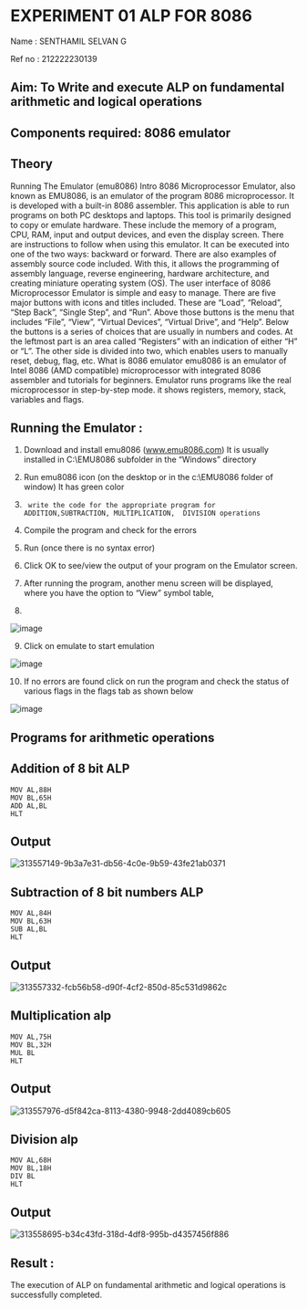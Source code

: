 # EXPERIMENT 01 ALP FOR 8086
Name : SENTHAMIL SELVAN G

Ref no : 212222230139





## Aim: To Write and execute ALP on fundamental arithmetic and logical operations
## Components required: 8086  emulator 
## Theory 
Running The Emulator (emu8086) Intro 8086 Microprocessor Emulator, also known as EMU8086, is an emulator of the program 8086 microprocessor. It is developed with a built-in 8086 assembler. This application is able to run programs on both PC desktops and laptops. This tool is primarily designed to copy or emulate hardware. These include the memory of a program, CPU, RAM, input and output devices, and even the display screen. There are instructions to follow when using this emulator. It can be executed into one of the two ways: backward or forward. There are also examples of assembly source code included. With this, it allows the programming of assembly language, reverse engineering, hardware architecture, and creating miniature operating system (OS). The user interface of 8086 Microprocessor Emulator is simple and easy to manage. There are five major buttons with icons and titles included. These are “Load”, “Reload”, “Step Back”, “Single Step”, and “Run”. Above those buttons is the menu that includes “File”, “View”, “Virtual Devices”, “Virtual Drive”, and “Help”. Below the buttons is a series of choices that are usually in numbers and codes. At the leftmost part is an area called “Registers” with an indication of either “H” or “L”. The other side is divided into two, which enables users to manually reset, debug, flag, etc. What is 8086 emulator emu8086 is an emulator of Intel 8086 (AMD compatible) microprocessor with integrated 8086 assembler and tutorials for beginners. Emulator runs programs like the real microprocessor in step-by-step mode. it shows registers, memory, stack, variables and flags.


 ## Running the Emulator :
1.	Download and install emu8086 (www.emu8086.com) It is usually installed in C:\EMU8086 subfolder in the “Windows” directory
2.	  Run  emu8086 icon (on the desktop or in the c:\EMU8086 folder of window) It has green color 
 
 
3.		write the code for the appropriate program for ADDITION,SUBTRACTION, MULTIPLICATION,  DIVISION operations 

4.	 Compile the program and check for the errors 
5.	Run (once there is no syntax error) 

6.	Click OK to see/view the output of your program on the Emulator screen. 


7.	After running the program, another menu screen will be displayed, where you have the option to “View” symbol table,
8.	 


![image](https://user-images.githubusercontent.com/36288975/189273263-d65baae9-4b8f-4723-afb3-c0ffa4052b04.png)











9.	Click on emulate to start emulation 








![image](https://user-images.githubusercontent.com/36288975/189273273-9bb36ec1-e2e8-4892-8d35-37707332bfdc.png)








10.	If no errors are found click on run the program and check the status of various flags in the flags tab as shown below 






![image](https://user-images.githubusercontent.com/36288975/189273277-113a2a33-4a40-4ff8-95a5-ecd3a1f504fe.png)







## Programs for arithmetic  operations

## Addition  of 8 bit ALP 
```assembly
MOV AL,88H
MOV BL,65H
ADD AL,BL
HLT
```



## Output  
![313557149-9b3a7e31-db56-4c0e-9b59-43fe21ab0371](https://github.com/Senthamil1412/EXPERIMENT--01-ALP-FOR-8086/assets/119120228/4d25975e-6f15-4687-8006-7494e2f6909d)

 
## Subtraction   of 8 bit numbers  ALP 
```assembly
MOV AL,84H
MOV BL,63H
SUB AL,BL
HLT
``` 
 
## Output  
![313557332-fcb56b58-d90f-4cf2-850d-85c531d9862c](https://github.com/Senthamil1412/EXPERIMENT--01-ALP-FOR-8086/assets/119120228/44e7f571-6899-44ef-adc5-a8267e192e38)

## Multiplication alp 
```assembly
MOV AL,75H
MOV BL,32H
MUL BL
HLT
```
 ## Output  
 ![313557976-d5f842ca-8113-4380-9948-2dd4089cb605](https://github.com/Senthamil1412/EXPERIMENT--01-ALP-FOR-8086/assets/119120228/8a8a2bc8-2075-4922-98ef-a92bbe427ec4)



## Division alp 
```assembly
MOV AL,68H
MOV BL,18H
DIV BL
HLT
```

## Output  
![313558695-b34c43fd-318d-4df8-995b-d4357456f886](https://github.com/Senthamil1412/EXPERIMENT--01-ALP-FOR-8086/assets/119120228/0962ca95-7951-47d4-99ed-6672036c9089)



## Result :
The execution of ALP on fundamental arithmetic and logical operations is successfully completed.
 








